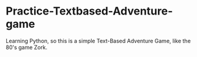 # Practice-Textbased-Adventure-game
Learning Python, so this is a simple Text-Based Adventure Game, like the 80's game Zork.
